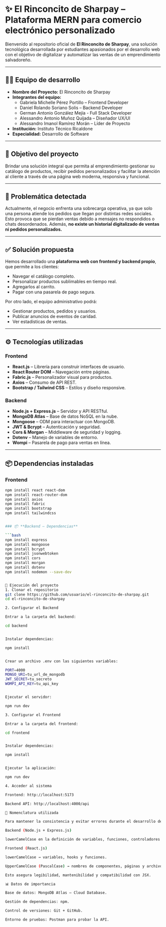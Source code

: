 # ✨ El Rinconcito de Sharpay – Plataforma MERN para comercio electrónico personalizado

Bienvenido al repositorio oficial de **El Rinconcito de Sharpay**, una solución tecnológica desarrollada por estudiantes apasionados por el desarrollo web con el objetivo de digitalizar y automatizar las ventas de un emprendimiento salvadoreño.

---

## 🧑‍💻 Equipo de desarrollo

- **Nombre del Proyecto:** El Rinconcito de Sharpay
- **Integrantes del equipo:**
  - Gabriela Michelle Pérez Portillo – Frontend Developer  
  - Daniel Rolando Soriano Solis – Backend Developer  
  - German Antonio González Mejía - Full Stack Developer  
  - Alessandro Antonio Muñoz Quijada – Diseñador UX/UI  
  - Alessandro Imanol Ramírez Morán – Líder de Proyecto  
- **Institución:** Instituto Técnico Ricaldone  
- **Especialidad:** Desarrollo de Software  

---

## 🎯 Objetivo del proyecto

Brindar una solución integral que permita al emprendimiento gestionar su catálogo de productos, recibir pedidos personalizados y facilitar la atención al cliente a través de una página web moderna, responsiva y funcional.

---

## 🚩 Problemática detectada

Actualmente, el negocio enfrenta una sobrecarga operativa, ya que solo una persona atiende los pedidos que llegan por distintas redes sociales. Esto provoca que se pierdan ventas debido a mensajes no respondidos o chats desordenados. Además, **no existe un historial digitalizado de ventas ni pedidos personalizados.**

---

## ✅ Solución propuesta

Hemos desarrollado una **plataforma web con frontend y backend propio**, que permite a los clientes:

- Navegar el catálogo completo.  
- Personalizar productos sublimables en tiempo real.  
- Agregarlos al carrito.  
- Pagar con una pasarela de pago segura.  

Por otro lado, el equipo administrativo podrá:  

- Gestionar productos, pedidos y usuarios.  
- Publicar anuncios de eventos de caridad.  
- Ver estadísticas de ventas.  

---

## ⚙️ Tecnologías utilizadas

### **Frontend**
- **React.js** – Librería para construir interfaces de usuario.  
- **React Router DOM** – Navegación entre páginas.  
- **Fabric.js** – Personalizador visual para productos.  
- **Axios** – Consumo de API REST.  
- **Bootstrap / Tailwind CSS** – Estilos y diseño responsive.  

### **Backend**
- **Node.js + Express.js** – Servidor y API RESTful.  
- **MongoDB Atlas** – Base de datos NoSQL en la nube.  
- **Mongoose** – ODM para interactuar con MongoDB.  
- **JWT & Bcrypt** – Autenticación y seguridad.  
- **Cors & Morgan** – Middleware de seguridad y logging.  
- **Dotenv** – Manejo de variables de entorno.  
- **Wompi** – Pasarela de pago para ventas en línea.  

---

## 📦 Dependencias instaladas


### **Frontend**
```bash
npm install react react-dom
npm install react-router-dom
npm install axios
npm install fabric
npm install bootstrap
npm install tailwindcss


### 📦 **Backend – Dependencias**

```bash
npm install express
npm install mongoose
npm install bcrypt
npm install jsonwebtoken
npm install cors
npm install morgan
npm install dotenv
npm install nodemon --save-dev


🚀 Ejecución del proyecto
1. Clonar el repositorio
git clone https://github.com/usuario/el-rinconcito-de-sharpay.git
cd el-rinconcito-de-sharpay

2. Configurar el Backend

Entrar a la carpeta del backend:

cd backend


Instalar dependencias:

npm install


Crear un archivo .env con las siguientes variables:

PORT=4000
MONGO_URI=tu_url_de_mongodb
JWT_SECRET=tu_secreto
WOMPI_API_KEY=tu_api_key


Ejecutar el servidor:

npm run dev

3. Configurar el Frontend

Entrar a la carpeta del frontend:

cd frontend


Instalar dependencias:

npm install


Ejecutar la aplicación:

npm run dev

4. Acceder al sistema

Frontend: http://localhost:5173

Backend API: http://localhost:4000/api

📝 Nomenclatura utilizada

Para mantener la consistencia y evitar errores durante el desarrollo del proyecto, especialmente al integrar frontend y backend, se definieron las siguientes convenciones de nombres:

Backend (Node.js + Express.js)

lowerCamelCase en la definición de variables, funciones, controladores y modelos.

Frontend (React.js)

lowerCamelCase → variables, hooks y funciones.

UpperCamelCase (PascalCase) → nombres de componentes, páginas y archivos CSS.

Esto asegura legibilidad, mantenibilidad y compatibilidad con JSX.

📊 Datos de importancia

Base de datos: MongoDB Atlas – Cloud Database.

Gestión de dependencias: npm.

Control de versiones: Git + GitHub.

Entorno de pruebas: Postman para probar la API.
